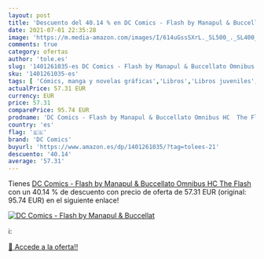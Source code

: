 ```yaml
---
layout: post
title: 'Descuento del 40.14 % en DC Comics - Flash by Manapul & Buccellat'
date: 2021-07-01 22:35:28
image: 'https://m.media-amazon.com/images/I/614uGssSXrL._SL500_._SL400_.jpg'
comments: true
category: ofertas
author: 'tole.es'
slug: '1401261035-es DC Comics - Flash by Manapul & Buccellato Omnibus HC The...'
sku: '1401261035-es'
tags: [ 'Cómics, manga y novelas gráficas','Libros','Libros juveniles','dc comics', ]
actualPrice: 57.31 EUR
currency: EUR
price: 57.31
comparePrice: 95.74 EUR
prodname: 'DC Comics - Flash by Manapul & Buccellato Omnibus HC  The Flash '
country: 'es'
flag: '🇪🇸'
brand: 'DC Comics'
buyurl: 'https://www.amazon.es/dp/1401261035/?tag=tolees-21'
descuento: '40.14'
average: '57.31'
---
```


Tienes [DC Comics - Flash by Manapul & Buccellato Omnibus HC  The Flash ](https://www.amazon.es/dp/1401261035/?tag=tolees-21) con un 40.14 % de descuento con precio de oferta de 57.31 EUR (original: 95.74 EUR) en el siguiente enlace!

[![DC Comics - Flash by Manapul & Buccellat](https://m.media-amazon.com/images/I/614uGssSXrL._SL500_._SL400_.jpg)](https://www.amazon.es/dp/1401261035/?tag=tolees-21)

ℹ️:


[🛒 Accede a la oferta!!](https://www.amazon.es/dp/1401261035/?tag=tolees-21)
